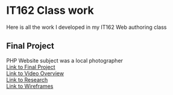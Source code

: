 # IT162 Class work
Here is all the work I developed in my IT162 Web authoring class

## Final Project
PHP Website subject was a local photographer\
[Link to Final Project](http://www.project-isaac.com/it162/fp/index1.php)\
[Link to Video Overview](https://youtu.be/T3h3WIaY5oc)\
[Link to Research](http://www.project-isaac.com/it162/aia.php)\
[Link to Wireframes](http://www.project-isaac.com/it162/flowchart.php)
